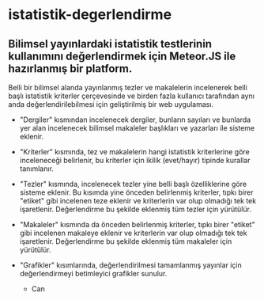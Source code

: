# istatistik-degerlendirme
Bilimsel yayınlardaki istatistik testlerinin kullanımını değerlendirmek için Meteor.JS ile hazırlanmış bir platform.
---------------------------------------------------------------------------------------------------------------------
Belli bir bilimsel alanda yayınlanmış tezler ve makalelerin incelenerek belli 
başlı istatistik kriterler çerçevesinde ve birden fazla kullanıcı tarafından 
aynı anda değerlendirilebilmesi için geliştirilmiş bir web uygulaması.

- "Dergiler" kısmından incelenecek dergiler, bunların sayıları ve bunlarda
yer alan incelenecek bilimsel makaleler başlıkları ve yazarları ile sisteme 
eklenir.

- "Kriterler" kısmında, tez ve makalelerin hangi istatistik kriterlerine göre 
inceleneceği belirlenir, bu kriterler için ikilik (evet/hayır) tipinde kurallar 
tanımlanır.

- "Tezler" kısmında, incelenecek tezler yine belli başlı özelliklerine göre 
sisteme eklenir. Bu kısımda yine önceden belirlenmiş kriterler, tıpkı birer
"etiket" gibi incelenen teze eklenir ve kriterlerin var olup olmadığı tek tek
işaretlenir. Değerlendirme bu şekilde eklenmiş tüm tezler için yürütülür.

- "Makaleler" kısmında da önceden belirlenmiş kriterler, tıpkı birer
"etiket" gibi incelenen makaleye eklenir ve kriterlerin var olup olmadığı tek 
tek işaretlenir. Değerlendirme bu şekilde eklenmiş tüm makaleler için yürütülür.

- "Grafikler" kısımlarında, değerlendirilmesi tamamlanmış yayınlar için
değerlendirmeyi betimleyici grafikler sunulur.

    * Can

